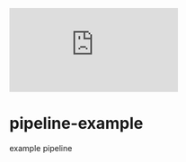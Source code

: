 ![](https://github.com/Grants52/pipeline-example/workflows/Test-teardown/badge.svc?event=push)

# pipeline-example
example pipeline
